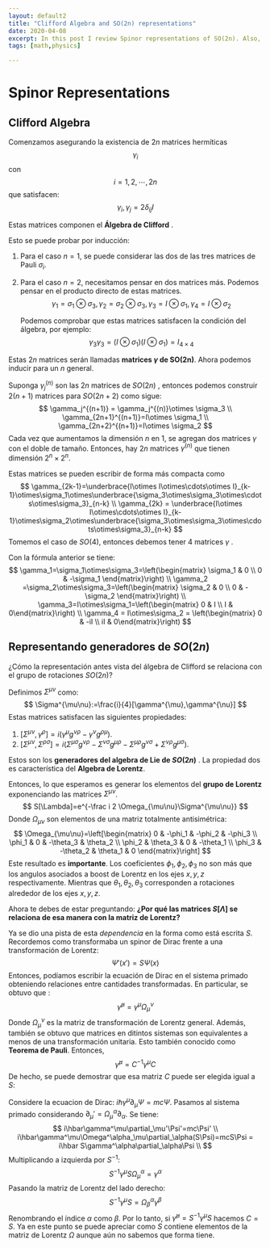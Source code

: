 ```yaml
---
layout: default2
title: "Clifford Algebra and SO(2n) representations"
date: 2020-04-08
excerpt: In this post I review Spinor representations of SO(2n). Also, we treat Clifford algebra generators and its connection with orthogonal groups.
tags: [math,physics]

---
```


# Spinor Representations

## Clifford Algebra

Comenzamos asegurando la existencia de $2n$  matrices hermíticas $$\gamma_i$$ con $$ i=1,2,\cdots,2n $$ que satisfacen:
$$
{\gamma_i,\gamma_j}=2\delta_{ij}I
$$


Estas matrices componen el **Álgebra de Clifford** .

Esto se puede probar por inducción:

1. Para el caso $n=1$, se puede considerar las dos de las tres matrices de Pauli $\sigma_i$.

2. Para el caso $n=2$, necesitamos pensar en dos matrices más. Podemos pensar en el producto directo de estas matrices.
   $$
   \gamma_1=\sigma_1\otimes \sigma_3,\gamma_2=\sigma_2\otimes\sigma_3,\gamma_3=I\otimes\sigma_1,\gamma_4=I\otimes\sigma_2
   $$
   

   Podemos comprobar que estas matrices satisfacen la condición del álgebra, por ejemplo:
   $$
   \gamma_3\gamma_3=(I\otimes\sigma_1)(I\otimes\sigma_1)=I_{4\times 4}
   $$

Estas $2n$ matrices serán llamadas **matrices $\gamma$ de SO(2n)**. Ahora podemos inducir para un $n$ general.

Suponga $\gamma_j^{(n)}$ son las $2n$ matrices de $SO(2n)$ , entonces podemos construir $2(n+1)$ matrices para $SO(2n+2)$ como sigue:
$$
\gamma_j^{(n+1)} = \gamma_j^{(n)}\otimes \sigma_3 \\
\gamma_{2n+1}^{(n+1)}=I\otimes \sigma_1 \\
\gamma_{2n+2}^{(n+1)}=I\otimes \sigma_2
$$
Cada vez que aumentamos la dimensión $n$ en 1, se agregan dos matrices $\gamma$ con el doble de tamaño. Entonces, hay $2n$ matrices $\gamma^{(n)}$ que tienen dimensión $2^n\times 2^n$.

Estas matrices se pueden escribir de forma más compacta como
$$
\gamma_{2k-1}=\underbrace{I\otimes I\otimes\cdots\otimes I}_{k-1}\otimes\sigma_1\otimes\underbrace{\sigma_3\otimes\sigma_3\otimes\cdots\otimes\sigma_3}_{n-k} \\
\gamma_{2k} = \underbrace{I\otimes I\otimes\cdots\otimes I}_{k-1}\otimes\sigma_2\otimes\underbrace{\sigma_3\otimes\sigma_3\otimes\cdots\otimes\sigma_3}_{n-k}
$$
Tomemos el caso de $SO(4)$, entonces debemos tener 4 matrices $\gamma$ .

Con la fórmula anterior se tiene: 
$$
\gamma_1=\sigma_1\otimes\sigma_3=\left(\begin{matrix}
\sigma_1 & 0 \\
0 & -\sigma_1
\end{matrix}\right) \\
\gamma_2 =\sigma_2\otimes\sigma_3=\left(\begin{matrix}
\sigma_2 & 0 \\
0 & -\sigma_2
\end{matrix}\right) \\
\gamma_3=I\otimes\sigma_1=\left(\begin{matrix}
0 & I \\
I & 0\end{matrix}\right) \\
\gamma_4 = I\otimes\sigma_2 = \left(\begin{matrix}
0 & -iI \\
iI & 0\end{matrix}\right)
$$

## Representando generadores de $SO(2n)$

¿Cómo la representación antes vista del álgebra de Clifford se relaciona con el grupo de rotaciones $SO(2n)$?

Definimos $\Sigma^{\mu\nu}$ como: 
$$
\Sigma^{\mu\nu}:=\frac{i}{4}[\gamma^{\mu},\gamma^{\nu}]
$$
Estas matrices satisfacen las siguientes propiedades:

1. $[\Sigma^{\mu\nu},\gamma^{\rho}]=i(\gamma^\mu g^{\nu\rho}-\gamma^\nu g^{\rho\mu})$.
2. $[\Sigma^{\mu\nu},\Sigma^{\rho\sigma}]=i(\Sigma^{\mu\sigma}g^{\nu\rho}-\Sigma^{\nu\sigma}g^{\mu\rho}-\Sigma^{\mu\rho}g^{\nu\sigma}+\Sigma^{\nu\rho}g^{\mu\sigma})$.

Estos son los **generadores del algebra de Lie de $SO(2n)$** . La propiedad dos es característica del **Algebra de Lorentz**.

Entonces, lo que esperamos es generar los elementos del **grupo de Lorentz** exponenciando las matrices $\Sigma^{\mu\nu}$.
$$
S[\Lambda]=e^{-\frac i 2 \Omega_{\mu\nu}\Sigma^{\mu\nu}}
$$
Donde $\Omega_{\mu\nu}$ son elementos de una matriz totalmente antisimétrica:
$$
\Omega_{\mu\nu}=\left[\begin{matrix}
0 & -\phi_1 & -\phi_2 & -\phi_3 \\
\phi_1 & 0 & -\theta_3 & \theta_2 \\
\phi_2 & \theta_3 & 0 & -\theta_1 \\
\phi_3 & -\theta_2 & \theta_1 & 0
\end{matrix}\right]
$$
Este resultado es **importante**. Los coeficientes $\phi_1,\phi_2,\phi_3$ no son más que los angulos asociados a boost de Lorentz en los ejes $x,y,z$ respectivamente. Mientras que $\theta_1,\theta_2,\theta_3$ corresponden a rotaciones alrededor de los ejes $x,y, z$. 

Ahora te debes de estar preguntando: **¿Por qué las matrices $S[\Lambda]$ se relaciona de esa manera con la matriz de Lorentz?**

Ya se dio una pista de esta *dependencia* en la forma como está escrita $S$. Recordemos como transformaba un spinor de Dirac frente a una transformación de Lorentz:
$$
\Psi'(x')=S\Psi(x)
$$
Entonces, podíamos escribir la ecuación de Dirac en el sistema primado obteniendo relaciones entre cantidades transformadas. En particular, se obtuvo que :
$$
\bar{\gamma}^{\mu}=\gamma^\mu\Omega^\nu_\mu
$$
Donde $\Omega^\nu_\mu$ es la matriz de transformación de Lorentz general. Además, también se obtuvo que matrices en ditintos sistemas son equivalentes a menos de una transformación unitaria. Esto también conocido como **Teorema de Pauli**. Entonces,
$$
\bar{\gamma}^\mu=C^{-1}\gamma^\mu C
$$
De hecho, se puede demostrar que esa matriz $C$ puede ser elegida igual a $S$:

Considere la ecuacion de Dirac: $i\hbar\gamma^\mu\partial_\mu\Psi=mc\Psi$. Pasamos al sistema primado considerando $\partial_\mu'=\Omega^\alpha_\mu\partial_\alpha$. Se tiene:
$$
i\hbar\gamma^\mu\partial_\mu'\Psi'=mc\Psi' \\
i\hbar\gamma^\mu\Omega^\alpha_\mu\partial_\alpha(S\Psi)=mcS\Psi = i\hbar S\gamma^\alpha\partial_\alpha\Psi \\
$$
Multiplicando a izquierda por $S^{-1}$:
$$
S^{-1}\gamma^\mu S\Omega^\alpha_\mu  =\gamma^{\alpha}
$$
Pasando la matriz de Lorentz del lado derecho:
$$
S^{-1}\gamma^\mu S=\Omega^{\alpha}_\beta \gamma^\beta
$$
Renombrando el índice $\alpha$ como $\beta$.  Por lo tanto, si $\bar{\gamma}^\mu=S^{-1}\gamma^\mu S$ hacemos $C=S$. Ya en este punto se puede apreciar como $S$ contiene elementos de la matriz de Lorentz $\Omega$ aunque aún no sabemos que forma tiene.